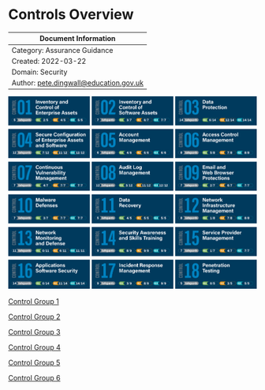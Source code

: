 # Controls Overview

| Document Information |
------------------------|
| Category: Assurance Guidance |
| Created: 2022-03-22 |
| Domain: Security |
| Author: pete.dingwall@education.gov.uk |

![Controls Overview](../Assurance/Images/Controls-V8-Grid-With-Safeguards.png)

[Control Group 1](../Assurance/ASU-CTG001-CIS-Control-Group1.md)

[Control Group 2](../Assurance/ASU-CTG002-CIS-Control-Group2.md)

[Control Group 3](../Assurance/ASU-CTG003-CIS-Control-Group3.md)

[Control Group 4](../Assurance/ASU-CTG003-CIS-Control-Group4.md)

[Control Group 5](../Assurance/ASU-CTG003-CIS-Control-Group5.md)

[Control Group 6](../Assurance/ASU-CTG003-CIS-Control-Group6.md)